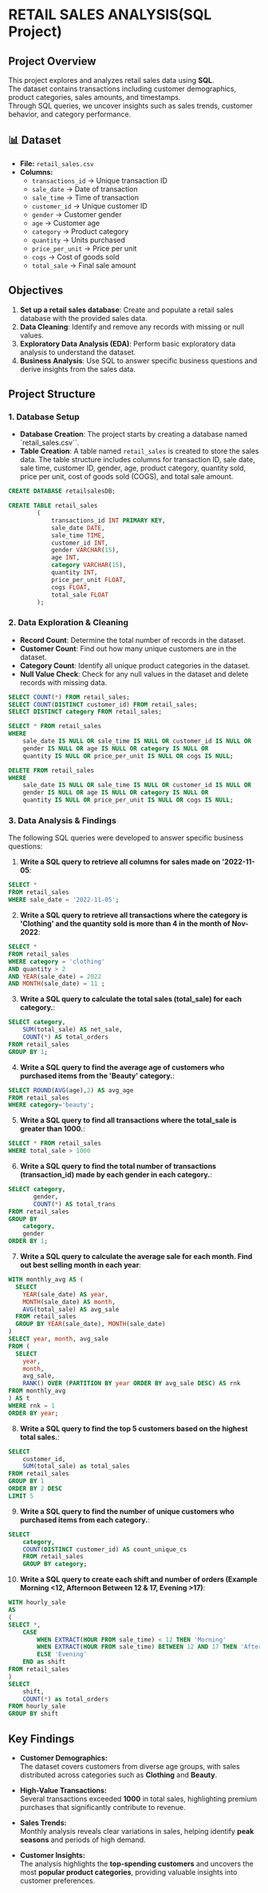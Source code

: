 # RETAIL SALES ANALYSIS(SQL Project)
## Project Overview
This project explores and analyzes retail sales data using **SQL**.  
The dataset contains transactions including customer demographics, product categories, sales amounts, and timestamps.  
Through SQL queries, we uncover insights such as sales trends, customer behavior, and category performance.  
## 📊 Dataset
- **File:** `retail_sales.csv`  
- **Columns:**
  - `transactions_id` → Unique transaction ID  
  - `sale_date` → Date of transaction  
  - `sale_time` → Time of transaction  
  - `customer_id` → Unique customer ID  
  - `gender` → Customer gender  
  - `age` → Customer age  
  - `category` → Product category  
  - `quantity` → Units purchased  
  - `price_per_unit` → Price per unit  
  - `cogs` → Cost of goods sold  
  - `total_sale` → Final sale amount

## Objectives

1. **Set up a retail sales database**: Create and populate a retail sales database with the provided sales data.
2. **Data Cleaning**: Identify and remove any records with missing or null values.
3. **Exploratory Data Analysis (EDA)**: Perform basic exploratory data analysis to understand the dataset.
4. **Business Analysis**: Use SQL to answer specific business questions and derive insights from the sales data.

## Project Structure


  ### 1. Database Setup

- **Database Creation**: The project starts by creating a database named `retail_sales.csv``.
- **Table Creation**: A table named `retail_sales` is created to store the sales data. The table structure includes columns for transaction ID, sale date, sale time, customer ID, gender, age, product category, quantity sold, price per unit, cost of goods sold (COGS), and total sale amount.

```sql
CREATE DATABASE retailsalesDB;

CREATE TABLE retail_sales 
		(
			transactions_id INT PRIMARY KEY, 
			sale_date DATE,
			sale_time TIME,
			customer_id INT,
			gender VARCHAR(15),
			age INT,
			category VARCHAR(15),
			quantity INT,
		    price_per_unit FLOAT,	
		    cogs FLOAT,
			total_sale FLOAT
		);
```

### 2. Data Exploration & Cleaning

- **Record Count**: Determine the total number of records in the dataset.
- **Customer Count**: Find out how many unique customers are in the dataset.
- **Category Count**: Identify all unique product categories in the dataset.
- **Null Value Check**: Check for any null values in the dataset and delete records with missing data.

```sql
SELECT COUNT(*) FROM retail_sales;
SELECT COUNT(DISTINCT customer_id) FROM retail_sales;
SELECT DISTINCT category FROM retail_sales;

SELECT * FROM retail_sales
WHERE 
    sale_date IS NULL OR sale_time IS NULL OR customer_id IS NULL OR 
    gender IS NULL OR age IS NULL OR category IS NULL OR 
    quantity IS NULL OR price_per_unit IS NULL OR cogs IS NULL;

DELETE FROM retail_sales
WHERE 
    sale_date IS NULL OR sale_time IS NULL OR customer_id IS NULL OR 
    gender IS NULL OR age IS NULL OR category IS NULL OR 
    quantity IS NULL OR price_per_unit IS NULL OR cogs IS NULL;
```

### 3. Data Analysis & Findings

The following SQL queries were developed to answer specific business questions:

1. **Write a SQL query to retrieve all columns for sales made on '2022-11-05**:
```sql
SELECT *
FROM retail_sales
WHERE sale_date = '2022-11-05';
```

2. **Write a SQL query to retrieve all transactions where the category is 'Clothing' and the quantity sold is more than 4 in the month of Nov-2022**:
```sql
SELECT *
FROM retail_sales
WHERE category = 'clothing'
AND quantity > 2
AND YEAR(sale_date) = 2022 
AND MONTH(sale_date) = 11 ; 
```

3. **Write a SQL query to calculate the total sales (total_sale) for each category.**:
```sql
SELECT category,
	SUM(total_sale) AS net_sale,
    COUNT(*) AS total_orders
FROM retail_sales
GROUP BY 1;
```

4. **Write a SQL query to find the average age of customers who purchased items from the 'Beauty' category.**:
```sql
SELECT ROUND(AVG(age),2) AS avg_age
FROM retail_sales
WHERE category='beauty';
```

5. **Write a SQL query to find all transactions where the total_sale is greater than 1000.**:
```sql
SELECT * FROM retail_sales
WHERE total_sale > 1000
```

6. **Write a SQL query to find the total number of transactions (transaction_id) made by each gender in each category.**:
```sql
SELECT category,
       gender,
       COUNT(*) AS total_trans
FROM retail_sales
GROUP BY
	category,
	gender
ORDER BY 1;
```

7. **Write a SQL query to calculate the average sale for each month. Find out best selling month in each year**:
```sql
WITH monthly_avg AS (
  SELECT
    YEAR(sale_date) AS year,
    MONTH(sale_date) AS month,
    AVG(total_sale) AS avg_sale
  FROM retail_sales
  GROUP BY YEAR(sale_date), MONTH(sale_date)
)
SELECT year, month, avg_sale
FROM (
  SELECT
    year,
    month,
    avg_sale,
    RANK() OVER (PARTITION BY year ORDER BY avg_sale DESC) AS rnk
FROM monthly_avg
) AS t
WHERE rnk = 1
ORDER BY year;
```
8. **Write a SQL query to find the top 5 customers based on the highest total sales.**:
```sql
SELECT 
    customer_id,
    SUM(total_sale) as total_sales
FROM retail_sales
GROUP BY 1
ORDER BY 2 DESC
LIMIT 5
```
9. **Write a SQL query to find the number of unique customers who purchased items from each category.**:
```sql
SELECT
	category,
    COUNT(DISTINCT customer_id) AS count_unique_cs
    FROM retail_sales
    GROUP BY category;
```

10. **Write a SQL query to create each shift and number of orders (Example Morning <12, Afternoon Between 12 & 17, Evening >17)**:
```sql
WITH hourly_sale
AS
(
SELECT *,
    CASE
        WHEN EXTRACT(HOUR FROM sale_time) < 12 THEN 'Morning'
        WHEN EXTRACT(HOUR FROM sale_time) BETWEEN 12 AND 17 THEN 'Afternoon'
        ELSE 'Evening'
    END as shift
FROM retail_sales
)
SELECT 
    shift,
    COUNT(*) as total_orders    
FROM hourly_sale
GROUP BY shift
```

## Key Findings

- **Customer Demographics:**  
  The dataset covers customers from diverse age groups, with sales distributed across categories such as **Clothing** and **Beauty**.  

- **High-Value Transactions:**  
  Several transactions exceeded **1000** in total sales, highlighting premium purchases that significantly contribute to revenue.  

- **Sales Trends:**  
  Monthly analysis reveals clear variations in sales, helping identify **peak seasons** and periods of high demand.  

- **Customer Insights:**  
  The analysis highlights the **top-spending customers** and uncovers the most **popular product categories**, providing valuable insights into customer preferences.

